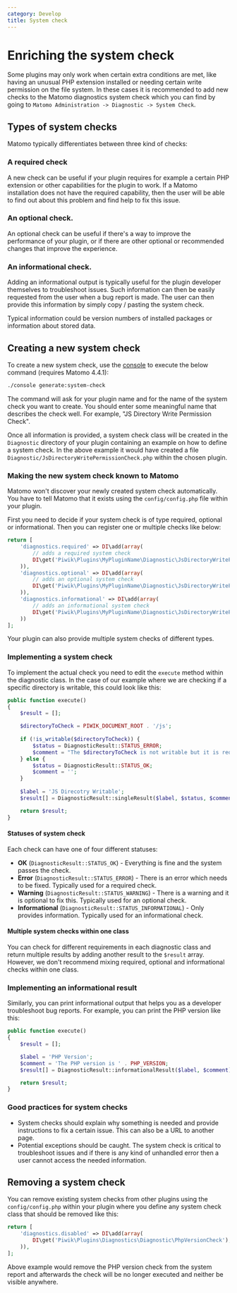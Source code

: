 ```yaml
---
category: Develop
title: System check
---
```

# Enriching the system check

Some plugins may only work when certain extra conditions are met, like having an unusual PHP extension installed or needing certain write permission on the file system. In these cases it is recommended to add new checks to the Matomo diagnostics system check which you can find by going to `Matomo Administration -> Diagnostic -> System Check`. 

## Types of system checks 

Matomo typically differentiates between three kind of checks:

### A required check

A new check can be useful if your plugin requires for example a certain PHP extension or other capabilities for the plugin to work. If a Matomo installation does not have the required capability, then the user will be able to find out about this problem and find help to fix this issue.

### An optional check.

An optional check can be useful if there's a way to improve the performance of your plugin, or if there are other optional or recommended changes that improve the experience.

### An informational check.

Adding an informational output is typically useful for the plugin developer themselves to troubleshoot issues. Such information can then be easily requested from the user when a bug report is made. The user can then provide this information by simply copy / pasting the system check.

Typical information could be version numbers of installed packages or information about stored data.

## Creating a new system check

To create a new system check, use the [console](/guides/piwik-on-the-command-line) to execute the below command (requires Matomo 4.4.1):

```bash
./console generate:system-check
```

The command will ask for your plugin name and for the name of the system check you want to create. You should enter some meaningful name that describes the check well. For example, "JS Directory Write Permission Check".

Once all information is provided, a system check class will be created in the `Diagnostic` directory of your plugin containing an example on how to define a system check. In the above example it would have created a file `Diagnostic/JsDirectoryWritePermissionCheck.php` within the chosen plugin.

### Making the new system check known to Matomo

Matomo won't discover your newly created system check automatically. You have to tell Matomo that it exists using the `config/config.php` file within your plugin. 

First you need to decide if your system check is of type required, optional or informational. Then you can register one or multiple checks like below:

```php
return [
    'diagnostics.required' => DI\add(array(
        // adds a required system check
        DI\get('Piwik\Plugins\MyPluginName\Diagnostic\JsDirectoryWritePermissionCheck'),
    )),
    'diagnostics.optional' => DI\add(array(
        // adds an optional system check
        DI\get('Piwik\Plugins\MyPluginName\Diagnostic\JsDirectoryWritePermissionCheck'),
    )),
    'diagnostics.informational' => DI\add(array(
        // adds an informational system check
        DI\get('Piwik\Plugins\MyPluginName\Diagnostic\JsDirectoryWritePermissionCheck'),
    ))
];
```

Your plugin can also provide multiple system checks of different types.

### Implementing a system check

To implement the actual check you need to edit the `execute` method within the diagnostic class. In the case of our example where we are checking if a specific directory is writable, this could look like this:

```php
public function execute()
{
    $result = [];

    $directoryToCheck = PIWIK_DOCUMENT_ROOT . '/js';
    
    if (!is_writable($directoryToCheck)) {
        $status = DiagnosticResult::STATUS_ERROR; 
        $comment = "The $directoryToCheck is not writable but it is required because ... To make this directory writable execute ...";
    } else {
        $status = DiagnosticResult::STATUS_OK;
        $comment = '';
    }
    
    $label = 'JS Direcotry Writable';
    $result[] = DiagnosticResult::singleResult($label, $status, $comment);

    return $result;
}
```

#### Statuses of system check

Each check can have one of four different statuses:

* **OK** (`DiagnosticResult::STATUS_OK`) - Everything is fine and the system passes the check.
* **Error** (`DiagnosticResult::STATUS_ERROR`) - There is an error which needs to be fixed. Typically used for a required check.
* **Warning** (`DiagnosticResult::STATUS_WARNING`) - There is a warning and it is optional to fix this. Typically used for an optional check.
* **Informational** (`DiagnosticResult::STATUS_INFORMATIONAL`) - Only provides information. Typically used for an informational check.

#### Multiple system checks within one class

You can check for different requirements in each diagnostic class and return multiple results by adding another result to the `$result` array. However, we don't recommend mixing required, optional and informational checks within one class.

### Implementing an informational result

Similarly, you can print informational output that helps you as a developer troubleshoot bug reports. For example, you can print the PHP version like this:

```php
public function execute()
{
    $result = [];

    $label = 'PHP Version';
    $comment = 'The PHP version is ' . PHP_VERSION;
    $result[] = DiagnosticResult::informationalResult($label, $comment);

    return $result;
}
```

### Good practices for system checks

* System checks should explain why something is needed and provide instructions to fix a certain issue. This can also be a URL to another page.
* Potential exceptions should be caught. The system check is critical to troubleshoot issues and if there is any kind of unhandled error then a user cannot access the needed information.

## Removing a system check

You can remove existing system checks from other plugins using the `config/config.php` within your plugin where you define any system check class that should be removed like this:

```php
return [
    'diagnostics.disabled' => DI\add(array(
        DI\get('Piwik\Plugins\Diagnostics\Diagnostic\PhpVersionCheck'),
    )),
];
```

Above example would remove the PHP version check from the system report and afterwards the check will be no longer executed and neither be visible anywhere.
